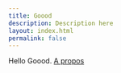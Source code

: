 ```yaml
---
title: Goood
description: Description here
layout: index.html
permalink: false
---
```


Hello Goood.
[A propos](/a-propos-de-goood.html)
